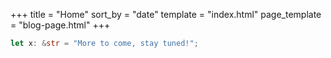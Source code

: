 +++
title = "Home"
sort_by = "date"
template = "index.html"
page_template = "blog-page.html"
+++

```rust
let x: &str = "More to come, stay tuned!";
```